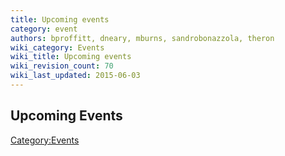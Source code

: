 ```yaml
---
title: Upcoming events
category: event
authors: bproffitt, dneary, mburns, sandrobonazzola, theron
wiki_category: Events
wiki_title: Upcoming events
wiki_revision_count: 70
wiki_last_updated: 2015-06-03
---
```


## Upcoming Events

<noinclude> <startfeed/> </noinclude>

<noinclude> <endfeed/> </noinclude>

<Category:Events>
